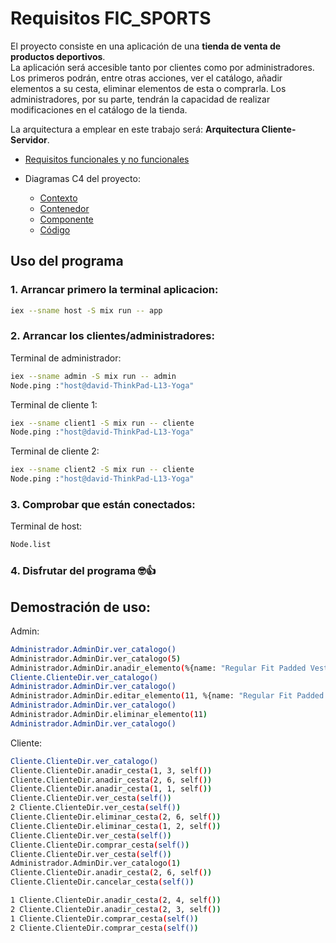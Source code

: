 # Requisitos FIC_SPORTS

El proyecto consiste en una aplicación de una **tienda de venta de productos deportivos**. </br>
La aplicación será accesible tanto por clientes como por administradores.
Los primeros podrán, entre otras acciones, ver el catálogo, añadir elementos a su cesta, eliminar elementos de esta o comprarla.
Los administradores, por su parte, tendrán la capacidad de realizar modificaciones en el catálogo de la tienda.

La arquitectura a emplear en este trabajo será: **Arquitectura Cliente-Servidor**.

- [Requisitos funcionales y no funcionales](./doc/requisitos.md)

- Diagramas C4 del proyecto:
   - [Contexto](./doc/C4contexto.jpeg) 
   - [Contenedor](./doc/C4contenedor.jpeg) 
   - [Componente](./doc/C4componente.jpeg) 
   - [Código](./doc/C4codigo.jpeg)

## Uso del programa

### 1. Arrancar primero la terminal aplicacion:
```bash
iex --sname host -S mix run -- app
```

### 2. Arrancar los clientes/administradores:

Terminal de administrador: 
```bash
iex --sname admin -S mix run -- admin
Node.ping :"host@david-ThinkPad-L13-Yoga"
```
Terminal de cliente 1:
```bash
iex --sname client1 -S mix run -- cliente
Node.ping :"host@david-ThinkPad-L13-Yoga"
```
Terminal de cliente 2:
```bash
iex --sname client2 -S mix run -- cliente
Node.ping :"host@david-ThinkPad-L13-Yoga"
```

### 3. Comprobar que están conectados: 
Terminal de host:
```bash
Node.list
```

### 4. Disfrutar del programa 🤓👍

## Demostración de uso:
Admin:
```bash
Administrador.AdminDir.ver_catalogo()
Administrador.AdminDir.ver_catalogo(5)
Administrador.AdminDir.anadir_elemento(%{name: "Regular Fit Padded Vest", category: "Tennis", stock: 4, brand: "Mizuno", price: 19.99})
Cliente.ClienteDir.ver_catalogo()
Administrador.AdminDir.ver_catalogo()
Administrador.AdminDir.editar_elemento(11, %{name: "Regular Fit Padded Vest", category: "Tennis", stock: 20, brand: "Mizuno", price: 19.99})
Administrador.AdminDir.ver_catalogo()
Administrador.AdminDir.eliminar_elemento(11)
Administrador.AdminDir.ver_catalogo()
```

Cliente:
```bash
Cliente.ClienteDir.ver_catalogo()
Cliente.ClienteDir.anadir_cesta(1, 3, self())
Cliente.ClienteDir.anadir_cesta(2, 6, self())
Cliente.ClienteDir.anadir_cesta(1, 1, self())
Cliente.ClienteDir.ver_cesta(self())
2 Cliente.ClienteDir.ver_cesta(self())
Cliente.ClienteDir.eliminar_cesta(2, 6, self())
Cliente.ClienteDir.eliminar_cesta(1, 2, self())
Cliente.ClienteDir.ver_cesta(self())
Cliente.ClienteDir.comprar_cesta(self())
Cliente.ClienteDir.ver_cesta(self())
Administrador.AdminDir.ver_catalogo(1)
Cliente.ClienteDir.anadir_cesta(2, 6, self())
Cliente.ClienteDir.cancelar_cesta(self())

1 Cliente.ClienteDir.anadir_cesta(2, 4, self())
2 Cliente.ClienteDir.anadir_cesta(2, 3, self())
1 Cliente.ClienteDir.comprar_cesta(self())
2 Cliente.ClienteDir.comprar_cesta(self())
```
